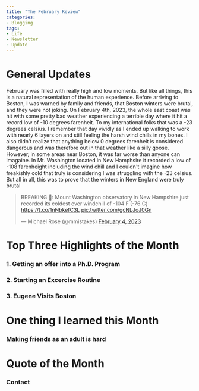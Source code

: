 ```yaml
---
title: "The February Review"
categories:
- Blogging
tags:
- Life
- Newsletter
- Update
---
```


# General Updates

February was filled with really high and low moments. But like all things, this is a natural representation of the human experience. Before arriving to Boston, I was warned by family and friends, that Boston winters were brutal, and they were not joking. On February 4th, 2023, the whole east coast was hit with some pretty bad weather experiencing a terrible day where it hit a record low of -10 degrees farenheit. To my international folks that was a -23 degrees celsius. I remember that day vividly as I ended up walking to work with nearly 6 layers on and still feeling the harsh wind chills in my bones. I also didn't realize that anything below 0 degrees farenheit is considered dangerous and was therefore out in that weather like a silly goose. However, in some areas near Boston, it was far worse than anyone can imagaine. In Mt. Washington located in New Hamphsire it recorded a low of -108 farenheight including the wind chill and I couldn't imagine how freakishly cold that truly is considering I was struggling with the -23 celsius. But all in all, this was to prove that the winters in New England were truly brutal

<blockquote class="twitter-tweet" data-lang="en"><p lang="en" dir="ltr">BREAKING 🚨: Mount Washington observatory in New Hampshire just recorded its coldest ever windchill of -104 F (-76 C) <a href="https://t.co/1nNbkefC3L">https://t.co/1nNbkefC3L</a> <a href="https://t.co/gcNLJoJ0Gn">pic.twitter.com/gcNLJoJ0Gn</a></p>&mdash; Michael Rose (@mmistakes) <a href="https://twitter.com/latestinspace/status/1621881616078356481?lang=en">February 4, 2023</a></blockquote>
<script async src="//platform.twitter.com/widgets.js" charset="utf-8"></script>

# Top Three Highlights of the Month

### 1. Getting an offer into a Ph.D. Program

### 2. Starting an Excercise Routine

### 3. Eugene Visits Boston


# One thing I learned this Month

### Making friends as an adult is hard



# Quote of the Month


### Contact
